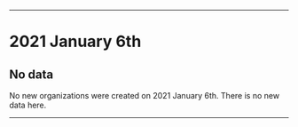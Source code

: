 
***

# 2021 January 6th

## No data

No new organizations were created on 2021 January 6th. There is no new data here.

***
